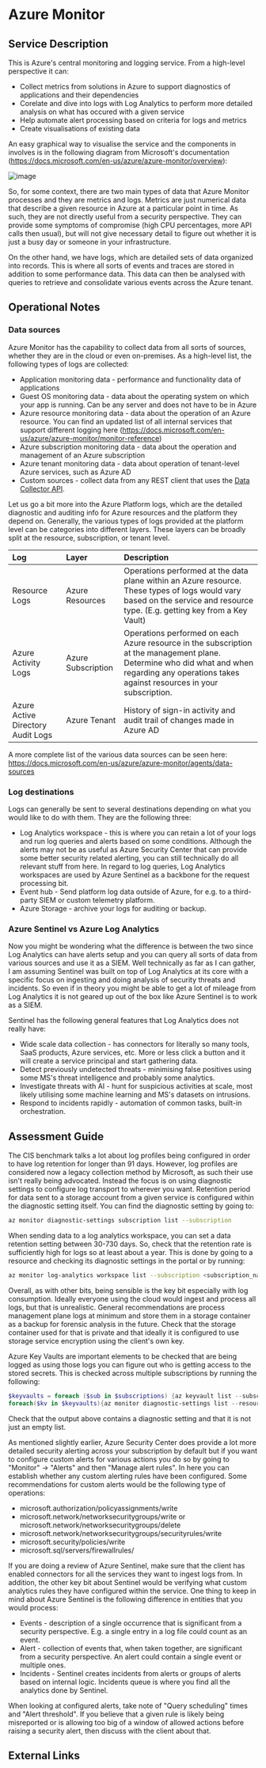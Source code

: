 # Azure Monitor

## Service Description

This is Azure's central monitoring and logging service. From a high-level perspective it can:

- Collect metrics from solutions in Azure to support diagnostics of applications and their dependencies
- Corelate and dive into logs with Log Analytics to perform more detailed analysis on what has occured with a given service
- Help automate alert processing based on criteria for logs and metrics
- Create visualisations of existing data

An easy graphical way to visualise the service and the components in involves is in the following diagram from Microsoft's documentation (https://docs.microsoft.com/en-us/azure/azure-monitor/overview):

![image](../images/azure-monitor-overview-optm.svg)

So, for some context, there are two main types of data that Azure Monitor processes and they are metrics and logs. Metrics are just numerical data that describe a given resource in Azure at a particular point in time. As such, they are not directly useful from a security perspective. They can provide some symptoms of compromise (high CPU percentages, more API calls then usual), but will not give necessary detail to figure out whether it is just a busy day or someone in your infrastructure.

On the other hand, we have logs, which are detailed sets of data organized into records. This is where all sorts of events and traces are stored in addition to some performance data. This data can then be analysed with queries to retrieve and consolidate various events across the Azure tenant.

## Operational Notes
### Data sources

Azure Monitor has the capability to collect data from all sorts of sources, whether they are in the cloud or even on-premises. As a high-level list, the following types of logs are collected:

- Application monitoring data - performance and functionality data of applications
- Guest OS monitoring data - data about the operating system on which your app is running. Can be any server and does not have to be in Azure
- Azure resource monitoring data - data about the operation of an Azure resource. You can find an updated list of all internal services that support different logging here (https://docs.microsoft.com/en-us/azure/azure-monitor/monitor-reference)
- Azure subscription monitoring data - data about the operation and management of an Azure subscription
- Azure tenant monitoring data - data about operation of tenant-level Azure services, such as Azure AD
- Custom sources - collect data from any REST client that uses the [Data Collector API](https://docs.microsoft.com/en-us/azure/azure-monitor/platform/data-collector-api).

Let us go a bit more into the Azure Platform logs, which are the detailed diagnostic and auditing info for Azure resources and the platform they depend on. Generally, the various types of logs provided at the platform level can be categories into different layers. These layers can be broadly split at the resource, subscription, or tenant level.

|Log|Layer|Description|
|:--|:----|:----------|
|Resource Logs|Azure Resources|Operations performed at the data plane within an Azure resource. These types of logs would vary based on the service and resource type. (E.g. getting key from a Key Vault)|
|Azure Activity Logs|Azure Subscription|Operations performed on each Azure resource in the subscription at the management plane. Determine who did what and when regarding any operations takes against resources in your subscription. |
|Azure Active Directory Audit Logs|Azure Tenant|History of sign-in activity and audit trail of changes made in Azure AD|

A more complete list of the various data sources can be seen here: https://docs.microsoft.com/en-us/azure/azure-monitor/agents/data-sources
### Log destinations
Logs can generally be sent to several destinations depending on what you would like to do with them. They are the following three:

* Log Analytics workspace - this is where you can retain a lot of your logs and run log queries and alerts based on some conditions. Although the alerts may not be as useful as Azure Security Center that can provide some better security related alerting, you can still technically do all relevant stuff from here. In regard to log queries, Log Analytics workspaces are used by Azure Sentinel as a backbone for the request processing bit.
* Event hub - Send platform log data outside of Azure, for e.g. to a third-party SIEM or custom telemetry platform.
* Azure Storage - archive your logs for auditing or backup.

### Azure Sentinel vs Azure Log Analytics

Now you might be wondering what the difference is between the two since Log Analytics can have alerts setup and you can query all sorts of data from various sources and use it as a SIEM. Well technically as far as I can gather, I am assuming Sentinel was built on top of Log Analytics at its core with a specific focus on ingesting and doing analysis of security threats and incidents. So even if in theory you might be able to get a lot of mileage from Log Analytics it is not geared up out of the box like Azure Sentinel is to work as a SIEM.

Sentinel has the following general features that Log Analytics does not really have:

* Wide scale data collection - has connectors for literally so many tools, SaaS products, Azure services, etc. More or less click a button and it will create a service principal and start gathering data.
* Detect previously undetected threats - minimising false positives using some MS's threat intelligence and probably some analytics.
* Investigate threats with AI - hunt for suspicious activities at scale, most likely utilising some machine learning and MS's datasets on intrusions.
* Respond to incidents rapidly - automation of common tasks, built-in orchestration.

## Assessment Guide

The CIS benchmark talks a lot about log profiles being configured in order to have log retention for longer than 91 days. However, log profiles are considered now a legacy collection method by Microsoft, as such their use isn't really being advocated. Instead the focus is on using diagnostic settings to configure log transport to wherever you want. Retention period for data sent to a storage account from a given service is configured within the diagnostic setting itself. You can find the diagnostic setting by going to:

```bash
az monitor diagnostic-settings subscription list --subscription
```

When sending data to a log analytics workspace, you can set a data retention setting between 30-730 days. So, check that the retention rate is sufficiently high for logs so at least about a year. This is done by going to a resource and checking its diagnostic settings in the portal or by running:

```bash
az monitor log-analytics workspace list --subscription <subscription_name> --query "[].[name,retentionInDays]"
```

Overall, as with other bits, being sensible is the key bit especially with log consumption. Ideally everyone using the cloud would ingest and process all logs, but that is unrealistic. General recommendations are process management plane logs at minimum and store them in a storage container as a backup for forensic analysis in the future. Check that the storage container used for that is private and that ideally it is configured to use storage service encryption using the client's own key.

Azure Key Vaults are important elements to be checked that are being logged as using those logs you can figure out who is getting access to the stored secrets. This is checked across multiple subscriptions by running the following:

```Powershell
$keyvaults = foreach ($sub in $subscriptions) {az keyvault list --subscription $sub --query [].id -o tsv}
foreach($kv in $keyvaults){az monitor diagnostic-settings list --resource $kv}
```

Check that the output above contains a diagnostic setting and that it is not just an empty list.

As mentioned slightly earlier, Azure Security Center does provide a lot more detailed security alerting across your subscription by default but if you want to configure custom alerts for various actions you do so by going to "Monitor" -> "Alerts" and then "Manage alert rules". In here you can establish whether any custom alerting rules have been configured. Some recommendations for custom alerts would be the following type of operations:

* microsoft.authorization/policyassignments/write
* microsoft.network/networksecuritygroups/write or microsoft.network/networksecuritygroups/delete
* microsoft.network/networksecuritygroups/securityrules/write
* microsoft.security/policies/write
* microsoft.sql/servers/firewallrules/

If you are doing a review of Azure Sentinel, make sure that the client has enabled connectors for all the services they want to ingest logs from. In addition, the other key bit about Sentinel would be verifying what custom analytics rules they have configured within the service. One thing to keep in mind about Azure Sentinel is the following difference in entities that you would process:

* Events - description of a single occurrence that is significant from a security perspective. E.g. a single entry in a log file could count as an event.
* Alert - collection of events that, when taken together, are significant from a security perspective. An alert could contain a single event or multiple ones.
* Incidents - Sentinel creates incidents from alerts or groups of alerts based on internal logic. Incidents queue is where you find all the analytics done by Sentinel.

When looking at configured alerts, take note of "Query scheduling" times and "Alert threshold". If you believe that a given rule is likely being misreported or is allowing too big of a window of allowed actions before raising a security alert, then discuss with the client about that.

## External Links
